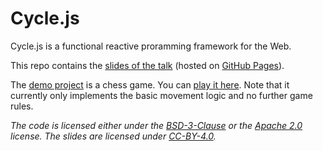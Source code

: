 # Cycle.js

Cycle.js is a functional reactive proramming framework for the Web.

This repo contains the [slides of the talk](/docs) (hosted on [GitHub Pages](http://jvanbruegge.github.io/GUI-Technologies-for-web-applications)).

The [demo project](/demo) is a chess game. You can [play it here](https://jvanbruegge.github.io/GUI-Technologies-for-web-applications/demo/). Note that it currently only implements the basic movement logic and no further game rules.


*The code is licensed either under the [BSD-3-Clause](https://opensource.org/licenses/BSD-3-Clause) or the [Apache 2.0](https://www.apache.org/licenses/LICENSE-2.0.html) license. The slides are licensed under [CC-BY-4.0](https://creativecommons.org/licenses/by/4.0/legalcode.txt).*
